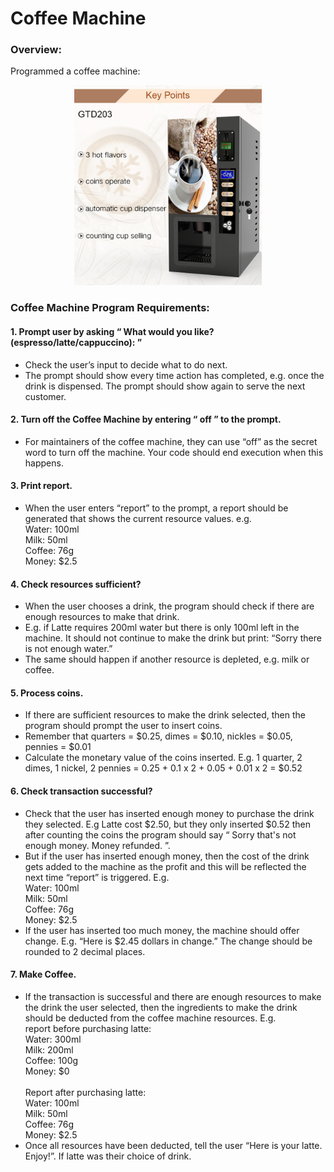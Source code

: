 # Coffee Machine
### Overview: ###
Programmed a coffee machine:

<p align="center">
  <img src="https://github.com/w-diana/100_days_Python_Challenge/blob/main/Day_15%20-%20Coffee%20Machine%20(Intermediate%20level)/picture.jpeg" width="300">
</p>

### Coffee Machine Program Requirements: ###
#### 1. Prompt user by asking “ What would you like? (espresso/latte/cappuccino): ” ####
- Check the user’s input to decide what to do next.
- The prompt should show every time action has completed, e.g. once the drink is dispensed. The prompt should show again to serve the next customer.
  
#### 2. Turn off the Coffee Machine by entering “ off ” to the prompt. ####
- For maintainers of the coffee machine, they can use “off” as the secret word to turn off the machine. Your code should end execution when this happens.
  
#### 3. Print report. ####
- When the user enters “report” to the prompt, a report should be generated that shows the current resource values. e.g. <br />
Water: 100ml <br/>
Milk: 50ml <br/>
Coffee: 76g <br/>
Money: $2.5 <br/>

#### 4. Check resources sufficient? ####
- When the user chooses a drink, the program should check if there are enough resources to make that drink.
- E.g. if Latte requires 200ml water but there is only 100ml left in the machine. It should not continue to make the drink but print: “Sorry there is not enough water.”
- The same should happen if another resource is depleted, e.g. milk or coffee.
  
#### 5. Process coins. ####
- If there are sufficient resources to make the drink selected, then the program should prompt the user to insert coins.
- Remember that quarters = $0.25, dimes = $0.10, nickles = $0.05, pennies = $0.01
- Calculate the monetary value of the coins inserted. E.g. 1 quarter, 2 dimes, 1 nickel, 2 pennies = 0.25 + 0.1 x 2 + 0.05 + 0.01 x 2 = $0.52
  
#### 6. Check transaction successful? ####
- Check that the user has inserted enough money to purchase the drink they selected. E.g Latte cost $2.50, but they only inserted $0.52 then after counting the coins the program should say “ Sorry that's not enough money. Money refunded. ”.
- But if the user has inserted enough money, then the cost of the drink gets added to the machine as the profit and this will be reflected the next time “report” is triggered. E.g. <br />
Water: 100ml <br/>
Milk: 50ml <br/>
Coffee: 76g <br/>
Money: $2.5 
- If the user has inserted too much money, the machine should offer change. E.g. “Here is $2.45 dollars in change.” The change should be rounded to 2 decimal places.
  
#### 7. Make Coffee. ####
- If the transaction is successful and there are enough resources to make the drink the user selected, then the ingredients to make the drink should be deducted from the coffee machine resources. E.g. <br/> report before purchasing latte: <br/>
Water: 300ml <br/>
Milk: 200ml <br/>
Coffee: 100g <br/>
Money: $0 <br/><br/>
Report after purchasing latte: <br />
Water: 100ml <br/>
Milk: 50ml <br/>
Coffee: 76g <br/>
Money: $2.5
- Once all resources have been deducted, tell the user “Here is your latte. Enjoy!”. If
latte was their choice of drink.
